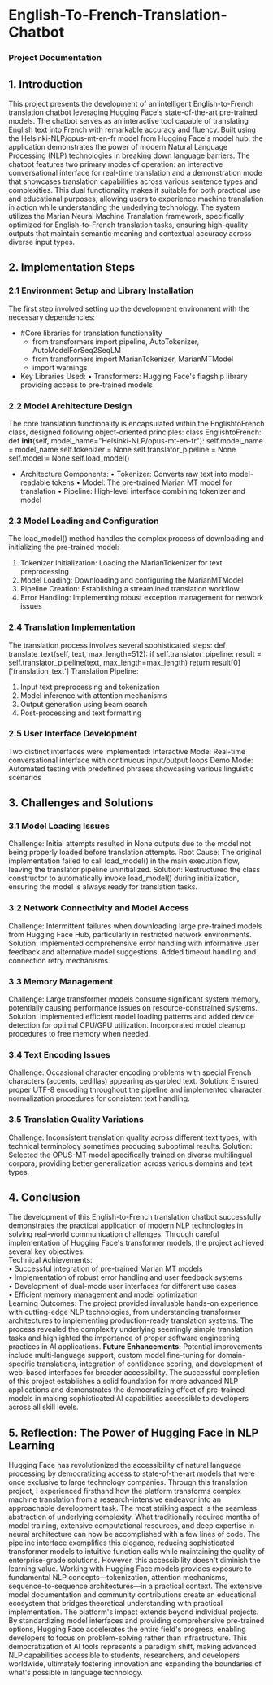 # English-To-French-Translation-Chatbot
### Project Documentation

## 1. Introduction
This project presents the development of an intelligent English-to-French translation chatbot leveraging Hugging Face's state-of-the-art pre-trained models. The chatbot serves as an interactive tool capable of translating English text into French with remarkable accuracy and fluency. Built using the Helsinki-NLP/opus-mt-en-fr model from Hugging Face's model hub, the application demonstrates the power of modern Natural Language Processing (NLP) technologies in breaking down language barriers.
The chatbot features two primary modes of operation: an interactive conversational interface for real-time translation and a demonstration mode that showcases translation capabilities across various sentence types and complexities. This dual functionality makes it suitable for both practical use and educational purposes, allowing users to experience machine translation in action while understanding the underlying technology.
The system utilizes the Marian Neural Machine Translation framework, specifically optimized for English-to-French translation tasks, ensuring high-quality outputs that maintain semantic meaning and contextual accuracy across diverse input types.

## 2. Implementation Steps
### 2.1 Environment Setup and Library Installation
The first step involved setting up the development environment with the necessary dependencies:
- #Core libraries for translation functionality
  - from transformers import pipeline, AutoTokenizer, AutoModelForSeq2SeqLM
  - from transformers import MarianTokenizer, MarianMTModel
  - import warnings
- Key Libraries Used:
  •	Transformers: Hugging Face's flagship library providing access to pre-trained models

### 2.2 Model Architecture Design
The core translation functionality is encapsulated within the EnglishtoFrench class, designed following object-oriented principles:
class EnglishtoFrench:
    def __init__(self, model_name="Helsinki-NLP/opus-mt-en-fr"):
        self.model_name = model_name
        self.tokenizer = None
        self.translator_pipeline = None
        self.model = None
        self.load_model()
- Architecture Components:
  •	Tokenizer: Converts raw text into model-readable tokens
  •	Model: The pre-trained Marian MT model for translation
  •	Pipeline: High-level interface combining tokenizer and model
### 2.3 Model Loading and Configuration
The load_model() method handles the complex process of downloading and initializing the pre-trained model:
1.	Tokenizer Initialization: Loading the MarianTokenizer for text preprocessing
2.	Model Loading: Downloading and configuring the MarianMTModel
3.	Pipeline Creation: Establishing a streamlined translation workflow
4.	Error Handling: Implementing robust exception management for network issues
### 2.4 Translation Implementation
The translation process involves several sophisticated steps:
def translate_text(self, text, max_length=512):
    if self.translator_pipeline:
        result = self.translator_pipeline(text, max_length=max_length)
        return result[0]['translation_text']
Translation Pipeline:
1.	Input text preprocessing and tokenization
2.	Model inference with attention mechanisms
3.	Output generation using beam search
4.	Post-processing and text formatting

### 2.5 User Interface Development
Two distinct interfaces were implemented:
Interactive Mode: Real-time conversational interface with continuous input/output loops 
Demo Mode: Automated testing with predefined phrases showcasing various linguistic scenarios

## 3. Challenges and Solutions
### 3.1 Model Loading Issues
Challenge: Initial attempts resulted in None outputs due to the model not being properly loaded before translation attempts.
Root Cause: The original implementation failed to call load_model() in the main execution flow, leaving the translator pipeline uninitialized.
Solution: Restructured the class constructor to automatically invoke load_model() during initialization, ensuring the model is always ready for translation tasks.
### 3.2 Network Connectivity and Model Access
Challenge: Intermittent failures when downloading large pre-trained models from Hugging Face Hub, particularly in restricted network environments.
Solution: Implemented comprehensive error handling with informative user feedback and alternative model suggestions. Added timeout handling and connection retry mechanisms.
### 3.3 Memory Management
Challenge: Large transformer models consume significant system memory, potentially causing performance issues on resource-constrained systems.
Solution: Implemented efficient model loading patterns and added device detection for optimal CPU/GPU utilization. Incorporated model cleanup procedures to free memory when needed.
### 3.4 Text Encoding Issues
Challenge: Occasional character encoding problems with special French characters (accents, cedillas) appearing as garbled text.
Solution: Ensured proper UTF-8 encoding throughout the pipeline and implemented character normalization procedures for consistent text handling.
### 3.5 Translation Quality Variations
Challenge: Inconsistent translation quality across different text types, with technical terminology sometimes producing suboptimal results.
Solution: Selected the OPUS-MT model specifically trained on diverse multilingual corpora, providing better generalization across various domains and text types.

## 4. Conclusion
The development of this English-to-French translation chatbot successfully demonstrates the practical application of modern NLP technologies in solving real-world communication challenges. Through careful implementation of Hugging Face's transformer models, the project achieved several key objectives:<br>
Technical Achievements:<br>
•	Successful integration of pre-trained Marian MT models<br>
•	Implementation of robust error handling and user feedback systems<br>
•	Development of dual-mode user interfaces for different use cases<br>
•	Efficient memory management and model optimization<br>
Learning Outcomes: The project provided invaluable hands-on experience with cutting-edge NLP technologies, from understanding transformer architectures to implementing production-ready translation systems. The process revealed the complexity underlying seemingly simple translation tasks and highlighted the importance of proper software engineering practices in AI applications.
**Future Enhancements:** Potential improvements include multi-language support, custom model fine-tuning for domain-specific translations, integration of confidence scoring, and development of web-based interfaces for broader accessibility.
The successful completion of this project establishes a solid foundation for more advanced NLP applications and demonstrates the democratizing effect of pre-trained models in making sophisticated AI capabilities accessible to developers across all skill levels.

## 5. Reflection: The Power of Hugging Face in NLP Learning
Hugging Face has revolutionized the accessibility of natural language processing by democratizing access to state-of-the-art models that were once exclusive to large technology companies. Through this translation project, I experienced firsthand how the platform transforms complex machine translation from a research-intensive endeavor into an approachable development task.
The most striking aspect is the seamless abstraction of underlying complexity. What traditionally required months of model training, extensive computational resources, and deep expertise in neural architecture can now be accomplished with a few lines of code. The pipeline interface exemplifies this elegance, reducing sophisticated transformer models to intuitive function calls while maintaining the quality of enterprise-grade solutions.
However, this accessibility doesn't diminish the learning value. Working with Hugging Face models provides exposure to fundamental NLP concepts—tokenization, attention mechanisms, sequence-to-sequence architectures—in a practical context. The extensive model documentation and community contributions create an educational ecosystem that bridges theoretical understanding with practical implementation.
The platform's impact extends beyond individual projects. By standardizing model interfaces and providing comprehensive pre-trained options, Hugging Face accelerates the entire field's progress, enabling developers to focus on problem-solving rather than infrastructure. This democratization of AI tools represents a paradigm shift, making advanced NLP capabilities accessible to students, researchers, and developers worldwide, ultimately fostering innovation and expanding the boundaries of what's possible in language technology.
